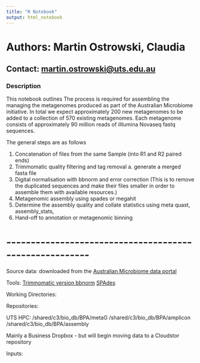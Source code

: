 ```yaml
---
title: "R Notebook"
output: html_notebook
---
```


# Authors: Martin Ostrowski, Claudia 
## Contact: martin.ostrowski@uts.edu.au

### Description

This notebook outlines The process is required for assembling the managing the metagenomes produced as part of the Australian Microbiome initiative. In total we expect approximately 200 new metagenomes to be added to a collection of 570 existing metagenomes. Each metagenome consists of approximately 90 million reads of illlumina Novaseq fastq sequences.

The general steps are as follows

1. Concatenation of files from the same Sample (into R1 and R2 paired ends)
2. Trimmomatic quality filtering and tag removal
  a. generate a merged fasta file
3. Digital normalisation with bbnorm and error correction (This is to remove the duplicated sequences and make their files smaller in order to assemble them with available resources.)
4. Metagenomic assembly using spades or megahit
5. Determine the assembly quality and collate statistics using meta quast, assembly_stats,
6. Hand-off to annotation or metagenomic binning


# -------------------------------------------------------

Source data: downloaded from the [Australian Microbiome data portal](https://data.bioplatforms.com/organization/australian-microbiome)

Tools: [Trimmomatic version ](https://github.com/timflutre/trimmomatic)
[bbnorm](bbtools)
[SPAdes  ](http://cab.spbu.ru/software/spades/)


Working Directories:


Repositories:

UTS HPC: /shared/c3/bio_db/BPA/metaG
        /shared/c3/bio_db/BPA/amplicon
        /shared/c3/bio_db/BPA/assembly
        

Mainly a Business Dropbox - but will begin moving data to a Cloudstor repository



Inputs:

